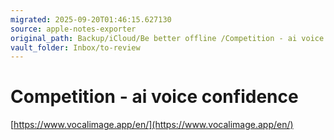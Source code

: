 ```yaml
---
migrated: 2025-09-20T01:46:15.627130
source: apple-notes-exporter
original_path: Backup/iCloud/Be better offline /Competition - ai voice confidence.md
vault_folder: Inbox/to-review
---
```

# Competition - ai voice confidence 
[https://www.vocalimage.app/en/](https://www.vocalimage.app/en/)

